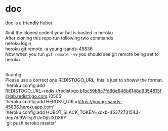 # doc
doc is a friendly hubot

#init the cloned code if your bot is hosted in heroku
<br />
After cloning this repo run following two commands
<br />
heroku login
<br />
heroku git:remote -a young-sands-45836
<br />
Now when you run `git remote -vv` you should see git remote being set to heroku.
<br /><br />

#config
<br />
Please use a correct one REDISTOGO_URL, this is just to showw the format.<br />
'heroku config:add REDISTOGO_URL=redis://redistogo:b1bc59b8c7fd80e646b6148d9354813f@lab.redistogo.com:10505'
<br />
'heroku config:add HEROKU_URL=https://young-sands-45836.herokuapp.com'
<br />
'heroku config:add HUBOT_SLACK_TOKEN=xoxb-45372731543-dep7di9WTsj7fUnOjtUXDX6Y'
<br />
'git push heroku master'
